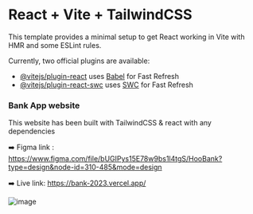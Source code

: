 # React + Vite + TailwindCSS

This template provides a minimal setup to get React working in Vite with HMR and some ESLint rules.

Currently, two official plugins are available:

- [@vitejs/plugin-react](https://github.com/vitejs/vite-plugin-react/blob/main/packages/plugin-react/README.md) uses [Babel](https://babeljs.io/) for Fast Refresh
- [@vitejs/plugin-react-swc](https://github.com/vitejs/vite-plugin-react-swc) uses [SWC](https://swc.rs/) for Fast Refresh

### Bank App website

This website has been built with TailwindCSS & react with any dependencies

➡️ Figma link : https://www.figma.com/file/bUGIPys15E78w9bs1l4tgS/HooBank?type=design&node-id=310-485&mode=design

➡️ Live link: https://bank-2023.vercel.app/

![image](https://github.com/amangouste225/Bank-App/assets/104840429/6d118f8d-fa2d-4ffc-b548-13741f23b44e)
